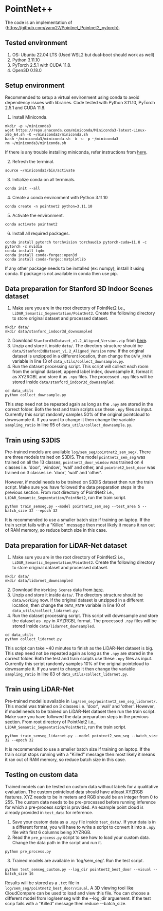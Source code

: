 # PointNet++
The code is an implementation of {https://github.com/yanx27/Pointnet_Pointnet2_pytorch}.
## Tested environment
1. OS: Ubuntu 22.04 LTS (Used WSL2 but dual-boot should work as well)
2. Python 3.11.10
3. PyTorch 2.5.1 with CUDA 11.8.
4. Open3D 0.18.0

## Setup environment
Recommended to setup a virtual environment using conda to avoid dependency issues with libraries. Code tested with Python 3.11.10, PyTorch 2.5.1 and CUDA 11.8.
1. Install Miniconda.
```shell
mkdir -p ~/miniconda3
wget https://repo.anaconda.com/miniconda/Miniconda3-latest-Linux-x86_64.sh -O ~/miniconda3/miniconda.sh
bash ~/miniconda3/miniconda.sh -b -u -p ~/miniconda3
rm ~/miniconda3/miniconda.sh
```
If there is any trouble installing miniconda, refer instructions from [here](https://docs.anaconda.com/miniconda/#quick-command-line-install).    

2. Refresh the terminal.
```shell
source ~/miniconda3/bin/activate
```
3. Initialize conda on all terminals.
```shell
conda init --all
```

4. Create a conda environment with Python 3.11.10
```shell
conda create -n pointnet2 python=3.11.10
```
5. Activate the environment.
```shell
conda activate pointnet2
```
6. Install all required packages.   
```shell 
conda install pytorch torchvision torchaudio pytorch-cuda=11.8 -c pytorch -c nvidia
conda install tqdm
conda install conda-forge::open3d
conda install conda-forge::matplotlib
```
If any other package needs to be installed (ex: numpy), install it using conda. If package is not available in conda then use pip.


## Data preparation for Stanford 3D Indoor Scenes dataset
1. Make sure you are in the root directory of PointNet2 i.e., `LiDAR_Semantic_Segmentation/PointNet2`. Create the following directory to store original dataset and processed dataset. 
```shell
mkdir data/
mkdir data/stanford_indoor3d_downsampled
```
2. Download `Stanford3dDataset_v1.2_Aligned_Version.zip` from [here](https://cvg-data.inf.ethz.ch/s3dis/).
3. Unzip and store it inside `data/`. The directory structure should be `data/Stanford3dDataset_v1.2_Aligned_Version` now. If the original dataset is unzipped in a different location, then change the `DATA_PATH` variable in line 13 of `data_utils/collect_downsample.py`.
3. Run the dataset processing script. This script will collect each room from the original dataset, append label index, downsample it, format it as XYZRGBL and store it as `.npy` files. The processed `.npy` files will be stored inside `data/stanford_indoor3d_downsampled`.
```shell
cd data_utils
python collect_downsample.py 
```
This step need not be repeated again as long as the `.npy` are stored in the correct folder. Both the test and train scripts use these `.npy` files as input. Currently this script randomly samples 50% of the original pointcloud to downsample it. If you want to change it then change the variable `sampling_ratio` in line 95 of `data_utils/collect_downsample.py`.

## Train using S3DIS
Pre-trained models are available `log/sem_seg/pointnet2_sem_seg/`. There are three models trained on S3DIS. The model `pointnet2_sem_seg` was trained on all the 13 classes, `pointnet2_door_window` was trained on 4 classes i.e. 'door', 'window', 'wall' and other, and `pointnet2_best_door` was trained on 3 classes i.e. 'door', 'wall' and 'other'.

However, if model needs to be trained on S3DIS dataset then run the train script. Make sure you have followed the data preparation steps in the previous section. From root directory of PointNet2 i.e., `LiDAR_Semantic_Segmentation/PointNet2`, run the train script.

```shell
python train_semseg.py --model pointnet2_sem_seg --test_area 5 --batch_size 32 --epoch 32
```
It is recommended to use a smaller batch size if training on laptop. If the train script fails with a "Killed" message then most likely it means it ran out of RAM memory, so reduce batch size in this case.


## Data preparation for LiDAR-Net dataset
1. Make sure you are in the root directory of PointNet2 i.e., `LiDAR_Semantic_Segmentation/PointNet2`. Create the following directory to store original dataset and processed dataset. 
```shell
mkdir data/
mkdir data/lidarnet_downsampled
```
2. Download the `Working Scenes` data from [here](http://lidar-net.njumeta.com/index.php/download/).
3. Unzip and store it inside `data/`. The directory structure should be `data/working` now. If the original dataset is unzipped in a different location, then change the `DATA_PATH` variable in line 10 of `data_utils/collect_lidarnet.py`.
3. Run the dataset processing script. This script will downsample and store the dataset as `.npy` in XYZRGBL format. The processed `.npy` files will be stored inside `data/lidarnet_downsampled`.
```shell
cd data_utils
python collect_lidarnet.py 
```
This script can take ~40 minutes to finish as the LiDAR-Net dataset is big. This step need not be repeated again as long as the `.npy` are stored in the correct folder. Both the test and train scripts use these `.npy` files as input. Currently this script randomly samples 10% of the original pointcloud to downsample it. If you want to change it then change the variable `sampling_ratio` in line 83 of `data_utils/collect_lidarnet.py`.

## Train using LiDAR-Net
Pre-trained model is available in `log/sem_seg/pointnet2_sem_seg_lidarnet/`. This model was trained on 3 classes i.e. 'door', 'wall' and 'other'. However, if model needs to be trained on LiDAR-Net dataset then run the train script. Make sure you have followed the data preparation steps in the previous section. From root directory of PointNet2 i.e., `LiDAR_Semantic_Segmentation/PointNet2`, run the train script.

```shell
python train_semseg_lidarnet.py --model pointnet2_sem_seg --batch_size 32 --epoch 32
```
It is recommended to use a smaller batch size if training on laptop. If the train script stops running with a "Killed" message then most likely it means it ran out of RAM memory, so reduce batch size in this case.

## Testing on custom data
Trained models can be tested on custom data without labels for a qualitative evaluation. The custom pointcloud data should have atleast XYZRGB features. XYZ needs to be in meters and RGB should be an integer from 0 to 255. The custom data needs to be pre-processed before running inference for which a pre-process script is provided. An example point cloud is already provided in `test_data` for reference.

1. Save your custom data as a `.npy` file inside `test_data/`. If your data is in a different format, you will have to write a script to convert it into a `.npy` file with first 6 columns being XYZRGB.
2. Read the `pre_process.py` script to see how to load your custom data. Change the data path in the script and run it.
```shell
python pre_process.py
```
3. Trained models are available in `log/sem_seg'. Run the test script.
```shell
python test_semseg_custom.py --log_dir pointnet2_best_door --visual --batch_size 16
```
Results will be stored as a `.txt` file in `log/sem_seg/pointnet2_best_door/visual`. A 3D viewing tool like CloudCompare can be used to load and view this file. You can choose a different model from log/semseg with the --log_dir arguement. If the test scrip fails with a "Killed" message then reduce --batch_size.
